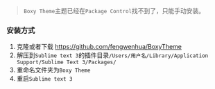 > `Boxy Theme`主题已经在`Package Control`找不到了，只能手动安装。

### 安装方式

1. 克隆或者下载 https://github.com/fengwenhua/BoxyTheme
2. 解压到`Sublime text 3`的插件目录`/Users/用户名/Library/Application Support/Sublime Text 3/Packages/`
3. 重命名文件夹为`Boxy Theme`
4. 重启`Sublime text 3`
